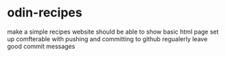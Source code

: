 # odin-recipes
make a simple recipes website
should be able to show basic html page set up 
comfterable with pushing and committing to github regualerly
leave good commit messages
